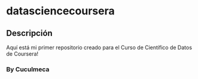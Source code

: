 # datasciencecoursera

## Descripción
Aquí está mi primer repositorio creado para el Curso de Científico de Datos de Coursera!

### By Cuculmeca
